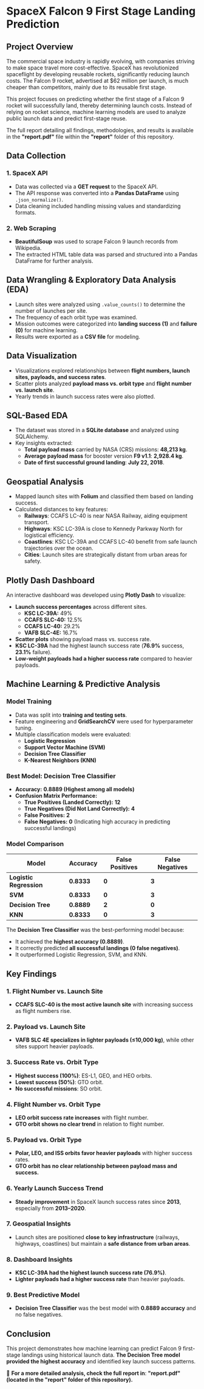 # **SpaceX Falcon 9 First Stage Landing Prediction**  

## **Project Overview**  
The commercial space industry is rapidly evolving, with companies striving to make space travel more cost-effective. SpaceX has revolutionized spaceflight by developing reusable rockets, significantly reducing launch costs. The Falcon 9 rocket, advertised at $62 million per launch, is much cheaper than competitors, mainly due to its reusable first stage.  

This project focuses on predicting whether the first stage of a Falcon 9 rocket will successfully land, thereby determining launch costs. Instead of relying on rocket science, machine learning models are used to analyze public launch data and predict first-stage reuse.  

The full report detailing all findings, methodologies, and results is available in the **"report.pdf"** file within the **"report"** folder of this repository.  

## **Data Collection**  

### **1. SpaceX API**  
- Data was collected via a **GET request** to the SpaceX API.  
- The API response was converted into a **Pandas DataFrame** using `.json_normalize()`.  
- Data cleaning included handling missing values and standardizing formats.  

### **2. Web Scraping**  
- **BeautifulSoup** was used to scrape Falcon 9 launch records from Wikipedia.  
- The extracted HTML table data was parsed and structured into a Pandas DataFrame for further analysis.  

## **Data Wrangling & Exploratory Data Analysis (EDA)**  
- Launch sites were analyzed using `.value_counts()` to determine the number of launches per site.  
- The frequency of each orbit type was examined.  
- Mission outcomes were categorized into **landing success (1)** and **failure (0)** for machine learning.  
- Results were exported as a **CSV file** for modeling.  

## **Data Visualization**  
- Visualizations explored relationships between **flight numbers, launch sites, payloads, and success rates**.  
- Scatter plots analyzed **payload mass vs. orbit type** and **flight number vs. launch site**.  
- Yearly trends in launch success rates were also plotted.  

## **SQL-Based EDA**  
- The dataset was stored in a **SQLite database** and analyzed using SQLAlchemy.  
- Key insights extracted:  
  - **Total payload mass** carried by NASA (CRS) missions: **48,213 kg**.  
  - **Average payload mass** for booster version **F9 v1.1**: **2,928.4 kg**.  
  - **Date of first successful ground landing**: **July 22, 2018**.  

## **Geospatial Analysis**  
- Mapped launch sites with **Folium** and classified them based on landing success.  
- Calculated distances to key features:  
  - **Railways**: CCAFS LC-40 is near NASA Railway, aiding equipment transport.  
  - **Highways**: KSC LC-39A is close to Kennedy Parkway North for logistical efficiency.  
  - **Coastlines**: KSC LC-39A and CCAFS LC-40 benefit from safe launch trajectories over the ocean.  
  - **Cities**: Launch sites are strategically distant from urban areas for safety.  

## **Plotly Dash Dashboard**  
An interactive dashboard was developed using **Plotly Dash** to visualize:  
- **Launch success percentages** across different sites.  
  - **KSC LC-39A:** 49%  
  - **CCAFS SLC-40:** 12.5%  
  - **CCAFS LC-40:** 29.2%  
  - **VAFB SLC-4E:** 16.7%  
- **Scatter plots** showing payload mass vs. success rate.  
- **KSC LC-39A** had the highest launch success rate (**76.9%** success, **23.1%** failure).  
- **Low-weight payloads had a higher success rate** compared to heavier payloads.  

## **Machine Learning & Predictive Analysis**  

### **Model Training**  
- Data was split into **training and testing sets**.  
- Feature engineering and **GridSearchCV** were used for hyperparameter tuning.  
- Multiple classification models were evaluated:  
  - **Logistic Regression**  
  - **Support Vector Machine (SVM)**  
  - **Decision Tree Classifier**  
  - **K-Nearest Neighbors (KNN)**  

### **Best Model: Decision Tree Classifier**  
- **Accuracy:** **0.8889 (Highest among all models)**  
- **Confusion Matrix Performance:**  
  - **True Positives (Landed Correctly):** **12**  
  - **True Negatives (Did Not Land Correctly):** **4**  
  - **False Positives:** **2**  
  - **False Negatives:** **0** (Indicating high accuracy in predicting successful landings)  

### **Model Comparison**  
| Model | Accuracy | False Positives | False Negatives |  
|--------|------------|----------------|----------------|  
| **Logistic Regression** | **0.8333** | **0** | **3** |  
| **SVM** | **0.8333** | **0** | **3** |  
| **Decision Tree** | **0.8889** | **2** | **0** |  
| **KNN** | **0.8333** | **0** | **3** |  

The **Decision Tree Classifier** was the best-performing model because:  
- It achieved the **highest accuracy (0.8889)**.  
- It correctly predicted **all successful landings (0 false negatives)**.  
- It outperformed Logistic Regression, SVM, and KNN.  

## **Key Findings**  

### **1. Flight Number vs. Launch Site**  
- **CCAFS SLC-40 is the most active launch site** with increasing success as flight numbers rise.  

### **2. Payload vs. Launch Site**  
- **VAFB SLC 4E specializes in lighter payloads (≤10,000 kg)**, while other sites support heavier payloads.  

### **3. Success Rate vs. Orbit Type**  
- **Highest success (100%)**: ES-L1, GEO, and HEO orbits.  
- **Lowest success (50%)**: GTO orbit.  
- **No successful missions**: SO orbit.  

### **4. Flight Number vs. Orbit Type**  
- **LEO orbit success rate increases** with flight number.  
- **GTO orbit shows no clear trend** in relation to flight number.  

### **5. Payload vs. Orbit Type**  
- **Polar, LEO, and ISS orbits favor heavier payloads** with higher success rates.  
- **GTO orbit has no clear relationship between payload mass and success.**  

### **6. Yearly Launch Success Trend**  
- **Steady improvement** in SpaceX launch success rates since **2013**, especially from **2013–2020**.  

### **7. Geospatial Insights**  
- Launch sites are positioned **close to key infrastructure** (railways, highways, coastlines) but maintain a **safe distance from urban areas**.  

### **8. Dashboard Insights**  
- **KSC LC-39A had the highest launch success rate (76.9%)**.  
- **Lighter payloads had a higher success rate** than heavier payloads.  

### **9. Best Predictive Model**  
- **Decision Tree Classifier** was the best model with **0.8889 accuracy** and no false negatives.  

## **Conclusion**  
This project demonstrates how machine learning can predict Falcon 9 first-stage landings using historical launch data. **The Decision Tree model provided the highest accuracy** and identified key launch success patterns.  

🚀 **For a more detailed analysis, check the full report in**: **"report.pdf" (located in the "report" folder of this repository).**  
